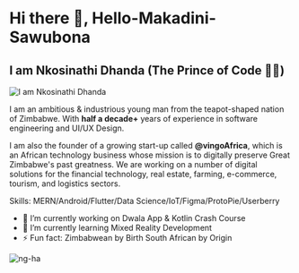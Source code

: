 # Hi there 👋, Hello-Makadini-Sawubona 
## I am Nkosinathi Dhanda (The Prince of Code 👷🤖)
![I am Nkosinathi Dhanda](https://pbs.twimg.com/profile_banners/1505063558522019842/1676687691/1500x500)

I am an ambitious & industrious young man from the teapot-shaped nation of Zimbabwe. With **half a decade+** years of experience in software engineering and UI/UX Design. 

I am also the founder of a growing start-up called **@vingoAfrica**, which is an African technology business whose mission is to digitally preserve Great Zimbabwe's past greatness. We are working on a number of digital solutions for the financial technology, real estate, farming, e-commerce, tourism, and logistics sectors.

Skills: MERN/Android/Flutter/Data Science/IoT/Figma/ProtoPie/Userberry

- 🔭 I’m currently working on Dwala App & Kotlin Crash Course 
- 🌱 I’m currently learning Mixed Reality Development 
- ⚡ Fun fact: Zimbabwean by Birth South African by Origin

<p><img align="center" src="https://github-readme-streak-stats.herokuapp.com/?user=ng-ha&theme=dark" alt="ng-ha" /></p>
